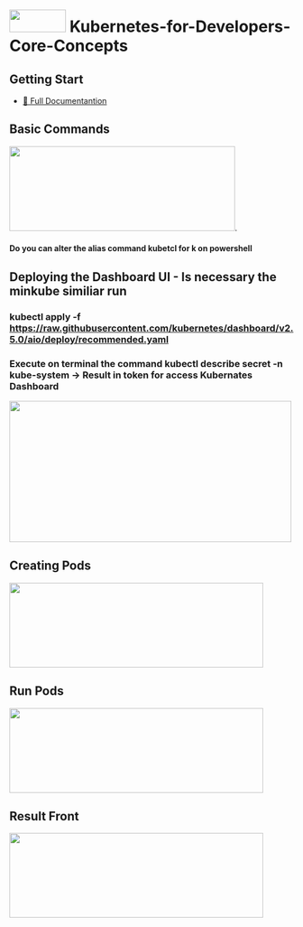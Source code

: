 # <img src="https://i.imgur.com/6HDApY0.png" width="100" height="40"> Kubernetes-for-Developers-Core-Concepts

## Getting Start
- [📁 Full Documentantion](https://kubernetes.io/docs/home/)

## Basic Commands
<img src="https://i.imgur.com/3qaiJlr.png" width="400" height="150">.
#### Do you can alter the alias command kubetcl for k on powershell

## Deploying the Dashboard UI - Is necessary the minkube similiar run
### **kubectl apply -f https://raw.githubusercontent.com/kubernetes/dashboard/v2.5.0/aio/deploy/recommended.yaml**
### Execute on terminal the command **kubectl describe secret -n kube-system -> Result in token for access Kubernates Dashboard**
<img src="https://i.imgur.com/tCz1qE5.png" width="500" height="250">

## Creating Pods
<img src="https://i.imgur.com/6HXa4ao.png" width="450" height="150">

## Run Pods
<img src="https://i.imgur.com/LUEN9qx.png" width="450" height="150">

## Result Front
<img src="https://i.imgur.com/ME5TPef.png" width="450" height="150">
